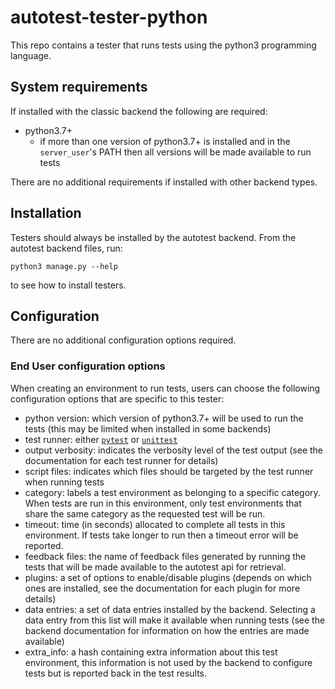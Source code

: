 # autotest-tester-python

This repo contains a tester that runs tests using the python3 programming language.

## System requirements

If installed with the classic backend the following are required:

- python3.7+ 
  - if more than one version of python3.7+ is installed and in the `server_user`'s PATH then all versions will be made available to run tests

There are no additional requirements if installed with other backend types.

## Installation

Testers should always be installed by the autotest backend. From the autotest backend files, run:

```shell
python3 manage.py --help
```

to see how to install testers.

## Configuration

There are no additional configuration options required.

### End User configuration options

When creating an environment to run tests, users can choose the following configuration options that are specific to this tester:

- python version: which version of python3.7+ will be used to run the tests (this may be limited when installed in some backends)
- test runner: either [`pytest`](https://docs.pytest.org/) or [`unittest`](https://docs.python.org/3/library/unittest.html)
- output verbosity: indicates the verbosity level of the test output (see the documentation for each test runner for details)
- script files: indicates which files should be targeted by the test runner when running tests
- category: labels a test environment as belonging to a specific category. When tests are run in this environment, only test environments that share the same category as the requested test will be run. 
- timeout: time (in seconds) allocated to complete all tests in this environment. If tests take longer to run then a timeout error will be reported.
- feedback files: the name of feedback files generated by running the tests that will be made available to the autotest api for retrieval.
- plugins: a set of options to enable/disable plugins (depends on which ones are installed, see the documentation for each plugin for more details)
- data entries: a set of data entries installed by the backend. Selecting a data entry from this list will make it available when running tests (see the backend documentation for information on how the entries are made available) 
- extra_info: a hash containing extra information about this test environment, this information is not used by the backend to configure tests but is reported back in the test results.


